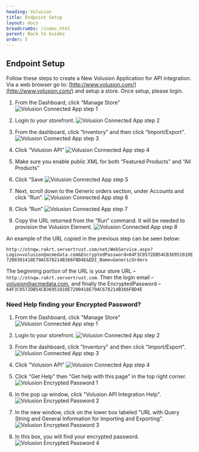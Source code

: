 ```yaml
---
heading: Volusion
title: Endpoint Setup
layout: docs
breadcrumbs: /index.html
parent: Back to Guides
order: 5
---
```


## Endpoint Setup

Follow these steps to create a New Volusion Application for API integration. Via a web browser go to: [http://www.volusion.com/](http://www.volusion.com/) and setup a store. Once setup, please login.

1. From the Dashboard, click “Manage Store”
![Volusion Connected App step 1](img/VolusionAPI1.png)

2. Login to your storefront.
![Volusion Connected App step 2](img/VolusionAPI2.png)

3. From the dashboard, click “Inventory” and then click “Import/Export”.
![Volusion Connected App step 3](img/VolusionAPI3.png)

4. Click “Volusion API”
![Volusion Connected App step 4](img/VolusionAPI4.png)

5. Make sure you enable public XML for both “Featured Products” and “All Products”

6. Click “Save
![Volusion Connected App step 5](img/VolusionAPI5.png)

7. Next, scroll down to the Generic orders section, under Accounts and click “Run”.
![Volusion Connected App step 6](img/VolusionAPI6.png)

8. Click “Run”
![Volusion Connected App step 7](img/VolusionAPI7.png)

9. Copy the URL returned from the “Run” command.  It will be needed to provision the Volusion Element.
![Volusion Connected App step 8](img/VolusionAPI8.png)

An example of the URL copied in the previous step can be seen below: 

`http://otnqw.rakrt.servertrust.com/net/WebService.aspx?Login=volusion@acmedata.com&EncryptedPassword=64F3C0572DB54CB36951010E7200391418E79AC678214B366FBD4E&EDI_Name=GenericOrders`

The beginning portion of the URL is your store URL – `http://otnqw.rakrt.servertrust.com`. Then the login email – volusion@acmedata.com, and finally the EncryptedPassword – `64F3C0572DB54CB36951010E7200418E79AC678214B366FBD4E`

### Need Help finding your Encrypted Password?

1. From the Dashboard, click "Manage Store"
![Volusion Connected App step 1](img/VolusionAPI1.png)

2. Login to your storefront.
![Volusion Connected App step 2](img/VolusionAPI2.png)

3. From the dashboard, click "Inventory" and then click "Import/Export".
![Volusion Connected App step 3](img/VolusionAPI3.png)

4. Click "Volusion API"
![Volusion Connected App step 4](img/VolusionAPI4.png)

5. Click "Get Help" then "Get help with this page" in the top right corner.
![Volusion Encrypted Password 1](img/encrypted-password-1.png)

6. In the pop up window, click "Volusion API Integration Help".
![Volusion Encrypted Password 2](img/encrypted-password-2.png)

7. In the new window, click on the lower box labeled "URL with Query String and General Information for Importing and Exporting".
![Volusion Encrypted Password 3](img/encrypted-password-3.png)

8. In this box, you will find your encrypted password.
![Volusion Encrypted Password 4](img/encrypted-password-4.png)
